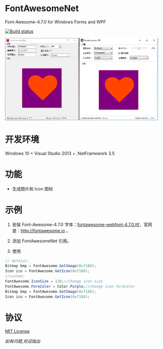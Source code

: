 # FontAwesomeNet
Font-Awesome-4.7.0 for Windows Forms and WPF

[![Build status](https://ci.appveyor.com/api/projects/status/7ys5urml957liad5?svg=true)](https://ci.appveyor.com/project/seayxu/fontawesome)

![sample application][sample]

# 开发环境

Windows 10 + Visual Studio 2013 + .NetFramework 3.5

# 功能

* 生成图片和 Icon 图标

# 示例

1. 安装 Font-Awesome-4.7.0 字体：[fontawesome-webfont-4.7.0.ttf][fontdl]，官网是：http://fontawesome.io 。

2. 添加 FontAwesomeNet 引用。

3. 使用

``` cs
// defalut:
Bitmap bmp = FontAwesome.GetImage(0xf188);
Icon ico = FontAwesome.GetIcon(0xf188);
//custom:
FontAwesome.IconSize = 128;//change icon size
FontAwesome.ForeColer = Color.Purple;//change icon forecolor
Bitmap bmp = FontAwesome.GetImage(0xf188);
Icon ico = FontAwesome.GetIcon(0xf188);
```

# 协议

[MIT License](https://github.com/xeayxu/FontAwesome/blob/master/LICENSE)

*如有问题,欢迎指出*

[sample]:./assets/sample.jpg
[fontdl]:https://github.com/FortAwesome/Font-Awesome/raw/v4.7.0/fonts/fontawesome-webfont.ttf